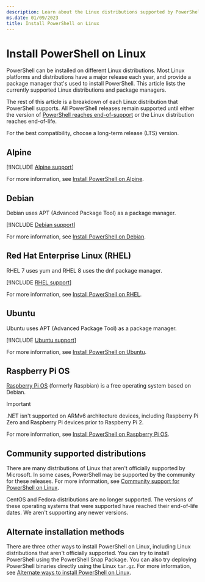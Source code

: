 ```yaml
---
description: Learn about the Linux distributions supported by PowerShell.
ms.date: 01/09/2023
title: Install PowerShell on Linux
---
```

# Install PowerShell on Linux

PowerShell can be installed on different Linux distributions. Most Linux platforms and distributions
have a major release each year, and provide a package manager that's used to install PowerShell.
This article lists the currently supported Linux distributions and package managers.

The rest of this article is a breakdown of each Linux distribution that PowerShell supports. All
PowerShell releases remain supported until either the version of
[PowerShell reaches end-of-support][05] or the Linux distribution reaches end-of-life.

For the best compatibility, choose a long-term release (LTS) version.

## Alpine

[!INCLUDE [Alpine support][01]]

For more information, see [Install PowerShell on Alpine][13].

## Debian

Debian uses APT (Advanced Package Tool) as a package manager.

[!INCLUDE [Debian support][02]]

For more information, see [Install PowerShell on Debian][14].

## Red Hat Enterprise Linux (RHEL)

RHEL 7 uses yum and RHEL 8 uses the dnf package manager.

[!INCLUDE [RHEL support][03]]

For more information, see [Install PowerShell on RHEL][17].

## Ubuntu

Ubuntu uses APT (Advanced Package Tool) as a package manager.

[!INCLUDE [Ubuntu support][04]]

For more information, see [Install PowerShell on Ubuntu][18].

## Raspberry Pi OS

[Raspberry Pi OS][12] (formerly Raspbian) is a free operating system based on Debian.

> [!IMPORTANT]
> .NET isn't supported on ARMv6 architecture devices, including Raspberry Pi Zero and Raspberry Pi
> devices prior to Raspberry Pi 2.

For more information, see [Install PowerShell on Raspberry Pi OS][16].

## Community supported distributions

There are many distributions of Linux that aren't officially supported by Microsoft. In some cases,
PowerShell may be supported by the community for these releases. For more information, see
[Community support for PowerShell on Linux][06].

CentOS and Fedora distributions are no longer supported. The versions of these operating systems
that were supported have reached their end-of-life dates. We aren't supporting any newer versions.

## Alternate installation methods

There are three other ways to install PowerShell on Linux, including Linux distributions that aren't
officially supported. You can try to install PowerShell using the PowerShell Snap Package. You can
also try deploying PowerShell binaries directly using the Linux `tar.gz`. For more information, see
[Alternate ways to install PowerShell on Linux][15].

<!-- link references -->
[01]: ../../includes/alpine-support.md
[02]: ../../includes/debian-support.md
[03]: ../../includes/rhel-support.md
[04]: ../../includes/ubuntu-support.md
[05]: ../PowerShell-Support-Lifecycle.md
[06]: community-support.md
[12]: https://www.raspberrypi.org/documentation/installation/installing-images/README.md
[13]: install-alpine.md
[14]: install-debian.md
[15]: install-other-linux.md
[16]: install-raspbian.md
[17]: install-rhel.md
[18]: install-ubuntu.md
